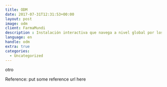 ```yaml
---
title: ODM
date: 2017-07-31T12:31:53+00:00
layout: post
image: odm
client: FarmaMundi
description : Instalación interactiva que navega a nivel global por los Ojetivos del Milenio
language: en
handle: odm
extra: true
categories:
  - Uncategorized
---
```


otro

<p class="reference">Reference: put some reference url here</p>

